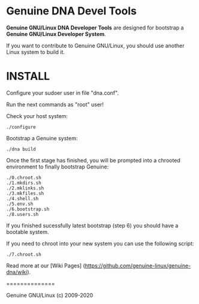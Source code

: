 Genuine DNA Devel Tools
=======================

**Genuine GNU/Linux DNA Developer Tools** are designed for bootstrap a **Genuine GNU/Linux Developer System**.

If you want to contribute to Genuine GNU/Linux, you should use another Linux system to build it.

# INSTALL

Configure your sudoer user in file "dna.conf".

Run the next commands as "root" user!

Check your host system:

```
./configure
```

Bootstrap a Genuine system:

```
./dna build
```

Once the first stage has finished, you will be prompted into a chrooted environment to finally bootstrap Genuine:

```
./0.chroot.sh
./1.mkdirs.sh
./2.mklinks.sh
./3.mkfiles.sh
./4.shell.sh
./5.env.sh
./6.bootstrap.sh
./8.users.sh
```

If you finished sucessfully latest bootstrap (step 6) you should have a bootable system.

If you need to chroot into your new system you can use the following script:

```
./7.chroot.sh
```

Read more at our [Wiki Pages] (https://github.com/genuine-linux/genuine-dna/wiki).

==============

Genuine GNU/Linux (c) 2009-2020
